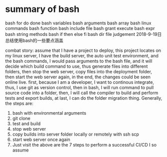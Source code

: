 # summary of bash
bash for do done
bash variables
bash arguments
bash array
bash linux commands
bash function
bash include file
bash grant execute
bash expr
bash string methods
bash if then else fi
bash dir file judgement
2018-9-19日 总结使用bash的一些要点涵盖

combat story:
assume that I have a project to deploy, this project locates on my linux server, I have the build server, the auto unit test environment, and the bash commands, I would pass arguments to the bash file, and it will decide which build command to use, thus generate files into different folders, then stop the web server, copy files into the deployment folder, then start the web server again, in the end, the changes could be seen online live.
first, because I am a developer, I want to continous integrate, thus, I use git as version control, then in bash, I will run command to pull source code into a folder, then, I will call the compiler to build and perform tests and export builds, at last, I can do the folder migration thing.
Generally, the steps are:
1. bash with environmental arguments
2. git clone
3. test and build
4. stop web server
5. copy builds into server folder locally or remotely with ssh scp
6. start web server once again
7. Just visit
the above are the 7 steps to perform a successful CI/CD I so assume